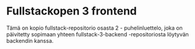 # Fullstackopen 3 frontend
 
 Tämä on kopio fullstack-repositorio osasta 2 - puhelinluettelo, joka on päivitetty sopimaan yhteen fullstack-3-backend -repositoriosta löytyvän backendin kanssa.
 
